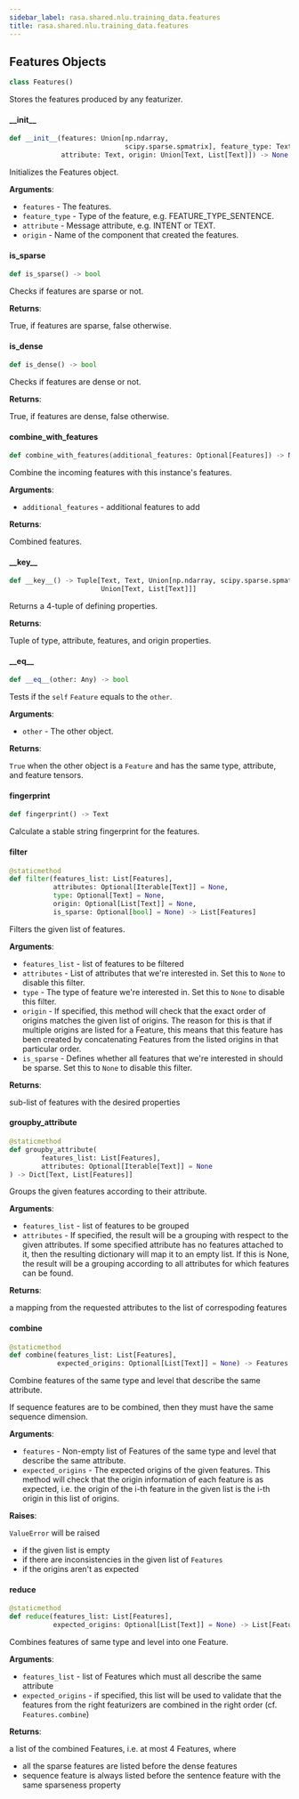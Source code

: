 ```yaml
---
sidebar_label: rasa.shared.nlu.training_data.features
title: rasa.shared.nlu.training_data.features
---
```

## Features Objects

```python
class Features()
```

Stores the features produced by any featurizer.

#### \_\_init\_\_

```python
def __init__(features: Union[np.ndarray,
                             scipy.sparse.spmatrix], feature_type: Text,
             attribute: Text, origin: Union[Text, List[Text]]) -> None
```

Initializes the Features object.

**Arguments**:

- `features` - The features.
- `feature_type` - Type of the feature, e.g. FEATURE_TYPE_SENTENCE.
- `attribute` - Message attribute, e.g. INTENT or TEXT.
- `origin` - Name of the component that created the features.

#### is\_sparse

```python
def is_sparse() -> bool
```

Checks if features are sparse or not.

**Returns**:

  True, if features are sparse, false otherwise.

#### is\_dense

```python
def is_dense() -> bool
```

Checks if features are dense or not.

**Returns**:

  True, if features are dense, false otherwise.

#### combine\_with\_features

```python
def combine_with_features(additional_features: Optional[Features]) -> None
```

Combine the incoming features with this instance&#x27;s features.

**Arguments**:

- `additional_features` - additional features to add
  

**Returns**:

  Combined features.

#### \_\_key\_\_

```python
def __key__() -> Tuple[Text, Text, Union[np.ndarray, scipy.sparse.spmatrix],
                       Union[Text, List[Text]]]
```

Returns a 4-tuple of defining properties.

**Returns**:

  Tuple of type, attribute, features, and origin properties.

#### \_\_eq\_\_

```python
def __eq__(other: Any) -> bool
```

Tests if the `self` `Feature` equals to the `other`.

**Arguments**:

- `other` - The other object.
  

**Returns**:

  `True` when the other object is a `Feature` and has the same
  type, attribute, and feature tensors.

#### fingerprint

```python
def fingerprint() -> Text
```

Calculate a stable string fingerprint for the features.

#### filter

```python
@staticmethod
def filter(features_list: List[Features],
           attributes: Optional[Iterable[Text]] = None,
           type: Optional[Text] = None,
           origin: Optional[List[Text]] = None,
           is_sparse: Optional[bool] = None) -> List[Features]
```

Filters the given list of features.

**Arguments**:

- `features_list` - list of features to be filtered
- `attributes` - List of attributes that we&#x27;re interested in. Set this to `None`
  to disable this filter.
- `type` - The type of feature we&#x27;re interested in. Set this to `None`
  to disable this filter.
- `origin` - If specified, this method will check that the exact order of origins
  matches the given list of origins. The reason for this is that if
  multiple origins are listed for a Feature, this means that this feature
  has been created by concatenating Features from the listed origins in
  that particular order.
- `is_sparse` - Defines whether all features that we&#x27;re interested in should be
  sparse. Set this to `None` to disable this filter.
  

**Returns**:

  sub-list of features with the desired properties

#### groupby\_attribute

```python
@staticmethod
def groupby_attribute(
        features_list: List[Features],
        attributes: Optional[Iterable[Text]] = None
) -> Dict[Text, List[Features]]
```

Groups the given features according to their attribute.

**Arguments**:

- `features_list` - list of features to be grouped
- `attributes` - If specified, the result will be a grouping with respect to
  the given attributes. If some specified attribute has no features attached
  to it, then the resulting dictionary will map it to an empty list.
  If this is None, the result will be a grouping according to all attributes
  for which features can be found.
  

**Returns**:

  a mapping from the requested attributes to the list of correspoding
  features

#### combine

```python
@staticmethod
def combine(features_list: List[Features],
            expected_origins: Optional[List[Text]] = None) -> Features
```

Combine features of the same type and level that describe the same attribute.

If sequence features are to be combined, then they must have the same
sequence dimension.

**Arguments**:

- `features` - Non-empty list of Features  of the same type and level that
  describe the same attribute.
- `expected_origins` - The expected origins of the given features. This method
  will check that the origin information of each feature is as expected, i.e.
  the origin of the i-th feature in the given list is the i-th origin
  in this list of origins.
  

**Raises**:

  `ValueError` will be raised
  - if the given list is empty
  - if there are inconsistencies in the given list of `Features`
  - if the origins aren&#x27;t as expected

#### reduce

```python
@staticmethod
def reduce(features_list: List[Features],
           expected_origins: Optional[List[Text]] = None) -> List[Features]
```

Combines features of same type and level into one Feature.

**Arguments**:

- `features_list` - list of Features which must all describe the same attribute
- `expected_origins` - if specified, this list will be used to validate that
  the features from the right featurizers are combined in the right order
  (cf. `Features.combine`)
  

**Returns**:

  a list of the combined Features, i.e. at most 4 Features, where
  - all the sparse features are listed before the dense features
  - sequence feature is always listed before the sentence feature with the
  same sparseness property


